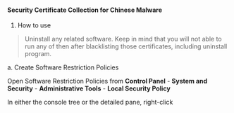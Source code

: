 #### Security Certificate Collection for Chinese Malware

1. How to use

>Uninstall any related software. Keep in mind that you will not able to run any of then after blacklisting those certificates, including uninstall program.

a. Create Software Restriction Policies

Open Software Restriction Policies from **Control Panel** - **System and Security** - **Administrative Tools** - **Local Security Policy**

In either the console tree or the detailed pane, right-click